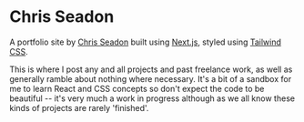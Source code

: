 # Chris Seadon

A portfolio site by [Chris Seadon](https://cseadonproductions.co.uk) built using [Next.js](https://nextjs.org/), styled using [Tailwind CSS](https://tailwindcss.com/).

This is where I post any and all projects and past freelance work, as well as generally ramble about nothing where necessary. It's a bit of a sandbox for me to learn React and CSS concepts so don't expect the code to be beautiful -- it's very much a work in progress although as we all know these kinds of projects are rarely 'finished'.
